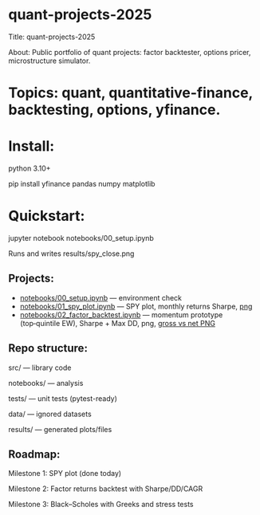 # quant-projects-2025
Title: quant-projects-2025

About: Public portfolio of quant projects: factor backtester, options pricer, microstructure simulator. 

# Topics: quant, quantitative-finance, backtesting, options, yfinance.

# Install:

python 3.10+

pip install yfinance pandas numpy matplotlib​

# Quickstart:

jupyter notebook notebooks/00_setup.ipynb

Runs and writes results/spy_close.png

## Projects:
- [notebooks/00_setup.ipynb](notebooks/00_setup.ipynb) — environment check
- [notebooks/01_spy_plot.ipynb](notebooks/01_spy_plot.ipynb) — SPY plot, monthly returns Sharpe, [png](results/spy_plot.png)
- [notebooks/02_factor_backtest.ipynb](notebooks/02_factor_backtest.ipynb) — momentum prototype (top‑quintile EW), Sharpe + Max DD, png,  [gross vs net PNG](results/mom_top_quintile_gross_vs_net.png)


## Repo structure:

src/ — library code

notebooks/ — analysis

tests/ — unit tests (pytest-ready)

data/ — ignored datasets

results/ — generated plots/files​

## Roadmap:

Milestone 1: SPY plot (done today)

Milestone 2: Factor returns backtest with Sharpe/DD/CAGR

Milestone 3: Black–Scholes with Greeks and stress tests
